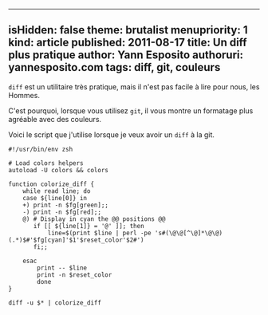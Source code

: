 -----
isHidden:       false
theme: brutalist
menupriority:   1
kind:           article
published: 2011-08-17
title: Un diff plus pratique
author: Yann Esposito
authoruri: yannesposito.com
tags:  diff, git, couleurs
-----

`diff` est un utilitaire très pratique, mais il n'est pas facile à lire pour nous, les Hommes.

C'est pourquoi, lorsque vous utilisez `git`, il vous montre un formatage plus agréable avec des couleurs.

Voici le script que j'utilise lorsque je veux avoir un `diff` à la git.

~~~~~~ {.zsh}
#!/usr/bin/env zsh

# Load colors helpers
autoload -U colors && colors

function colorize_diff {
    while read line; do
    case ${line[0]} in
    +) print -n $fg[green];;
    -) print -n $fg[red];;
    @) # Display in cyan the @@ positions @@
       if [[ ${line[1]} = '@' ]]; then
           line=$(print $line | perl -pe 's#(\@\@[^\@]*\@\@)(.*)$#'$fg[cyan]'$1'$reset_color'$2#')
       fi;;

    esac
        print -- $line
        print -n $reset_color
        done
}

diff -u $* | colorize_diff
~~~~~~
